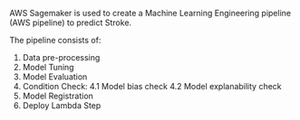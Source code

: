 AWS Sagemaker is used to create a Machine Learning Engineering pipeline (AWS pipeline) to predict Stroke.

The pipeline consists of:
1. Data pre-processing
2. Model Tuning
3. Model Evaluation
4. Condition Check:
   4.1 Model bias check
   4.2 Model explanability check
6. Model Registration
7. Deploy Lambda Step
